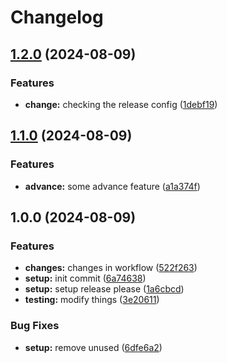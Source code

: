 # Changelog

## [1.2.0](https://github.com/akshay-pathak-techno/github-workflow/compare/v1.1.0...v1.2.0) (2024-08-09)


### Features

* **change:** checking the release config ([1debf19](https://github.com/akshay-pathak-techno/github-workflow/commit/1debf197e97e32c8aad95a8479913de70a981590))

## [1.1.0](https://github.com/akshay-pathak-techno/github-workflow/compare/v1.0.0...v1.1.0) (2024-08-09)


### Features

* **advance:** some advance feature ([a1a374f](https://github.com/akshay-pathak-techno/github-workflow/commit/a1a374fd2cf517bf9e0fe14a4d59dbd3accfc2e0))

## 1.0.0 (2024-08-09)


### Features

* **changes:** changes in workflow ([522f263](https://github.com/akshay-pathak-techno/github-workflow/commit/522f263f272ef66f1d08745e0e5229dcc25760ea))
* **setup:** init commit ([6a74638](https://github.com/akshay-pathak-techno/github-workflow/commit/6a74638adfa28167ac873233e0f7ab8786b2a595))
* **setup:** setup release please ([1a6cbcd](https://github.com/akshay-pathak-techno/github-workflow/commit/1a6cbcd17c6f0eb3c0bf39d04e96023025e1c8ba))
* **testing:** modify things ([3e20611](https://github.com/akshay-pathak-techno/github-workflow/commit/3e20611b0f90bde70c34e0122a7fcc453ef4d3dd))


### Bug Fixes

* **setup:** remove unused ([6dfe6a2](https://github.com/akshay-pathak-techno/github-workflow/commit/6dfe6a2a75665359282599be7b8bc6d119a62c4b))
